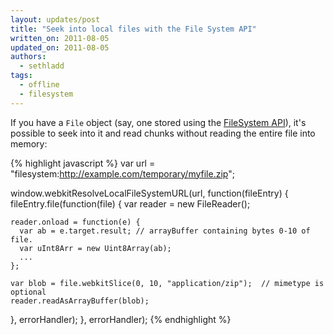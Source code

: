 ```yaml
---
layout: updates/post
title: "Seek into local files with the File System API"
written_on: 2011-08-05
updated_on: 2011-08-05
authors:
  - sethladd
tags:
  - offline
  - filesystem
---
```

If you have a `File` object (say, one stored using the [FileSystem API](http://www.html5rocks.com/en/tutorials/file/filesystem/)), it's possible to seek into it and read chunks without reading the entire file into memory:

{% highlight javascript %}
var url = "filesystem:http://example.com/temporary/myfile.zip";

window.webkitResolveLocalFileSystemURL(url, function(fileEntry) {
  fileEntry.file(function(file) {
    var reader = new FileReader();

    reader.onload = function(e) {
      var ab = e.target.result; // arrayBuffer containing bytes 0-10 of file.
      var uInt8Arr = new Uint8Array(ab);
      ...
    };

    var blob = file.webkitSlice(0, 10, "application/zip");  // mimetype is optional
    reader.readAsArrayBuffer(blob);
  }, errorHandler);
}, errorHandler);
{% endhighlight %}

